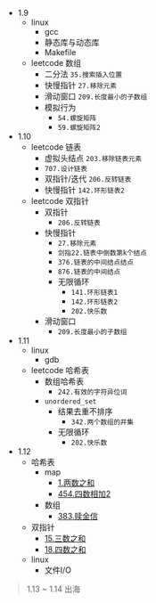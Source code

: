 * 1.9
    * linux
        * gcc
        * 静态库与动态库
        * Makefile
    * leetcode 数组
        * 二分法 `35.搜索插入位置`
        * 快慢指针 `27.移除元素`
        * 滑动窗口 `209.长度最小的子数组`
        * 模拟行为
            * `54.螺旋矩阵`
            * `59.螺旋矩阵2`
* 1.10
    * leetcode 链表
        * 虚拟头结点 `203.移除链表元素`
        * `707.设计链表`
        * 双指针/迭代 `206.反转链表`
        * 快慢指针 `142.环形链表2`
    * leetcode 双指针
        * 双指针
            * `206.反转链表`
        * 快慢指针
            * `27.移除元素`
            * `剑指22.链表中倒数第k个结点`
            * `376.链表的中间结点结点`
            * `876.链表的中间结点`
            * 无限循环
                * `141.环形链表1`
                * `142.环形链表2`
                * `202.快乐数`
        * 滑动窗口
            * `209.长度最小的子数组`
* 1.11
    * linux
        * gdb
    * leetcode 哈希表
        * 数组哈希表 
            * `242.有效的字符异位词`
        * `unordered_set`
            * 结果去重不排序 
                * `342.两个数组的并集`
            * 无限循环 
                * `202.快乐数`
* 1.12
    * 哈希表
        * map
             * [1.两数之和](https://github.com/Yiming-Zuo/Diary-2021/blob/main/leetcode/1.两数之和.cpp)
             * [454.四数相加2](https://github.com/Yiming-Zuo/Diary-2021/blob/main/leetcode/454.四数相加2.cpp)
        * 数组
             * [383.赎金信](https://github.com/Yiming-Zuo/Diary-2021/blob/main/leetcode/383.赎金信.cpp)
     * 双指针
         * [15.三数之和](https://github.com/Yiming-Zuo/Diary-2021/blob/main/leetcode/15.三数之和.cpp)
         * [18.四数之和](https://github.com/Yiming-Zuo/Diary-2021/blob/main/leetcode/15.四数之和.cpp)
    * linux
        * 文件I/O
        
> 1.13 ~ 1.14   出海